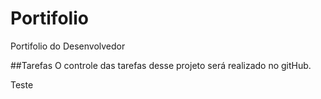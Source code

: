 # Portifolio
Portifolio do Desenvolvedor

##Tarefas
O controle  das tarefas desse projeto será realizado  no gitHub.

Teste



